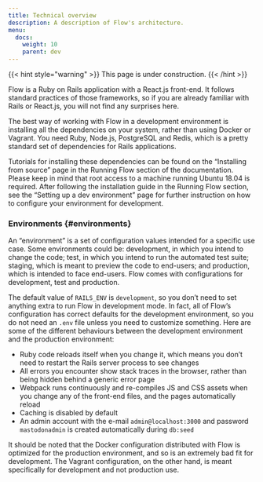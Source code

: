```yaml
---
title: Technical overview
description: A description of Flow's architecture.
menu:
  docs:
    weight: 10
    parent: dev
---
```


{{< hint style="warning" >}}
This page is under construction.
{{< /hint >}}

Flow is a Ruby on Rails application with a React.js front-end.  It follows standard practices of those frameworks, so if you are already familiar with Rails or React.js, you will not find any surprises here.

The best way of working with Flow in a development environment is installing all the dependencies on your system, rather than using Docker or Vagrant. You need Ruby, Node.js, PostgreSQL and Redis, which is a pretty standard set of dependencies for Rails applications.

Tutorials for installing these dependencies can be found on the “Installing from source” page in the Running Flow section of the documentation. Please keep in mind that root access to a machine running Ubuntu 18.04 is required. After following the installation guide in the Running Flow section, see the “Setting up a dev environment” page for further instruction on how to configure your environment for development.

### Environments {#environments}

An “environment” is a set of configuration values intended for a specific use case. Some environments could be: development, in which you intend to change the code; test, in which you intend to run the automated test suite; staging, which is meant to preview the code to end-users; and production, which is intended to face end-users. Flow comes with configurations for development, test and production.

The default value of `RAILS_ENV` is `development`, so you don’t need to set anything extra to run Flow in development mode. In fact, all of Flow’s configuration has correct defaults for the development environment, so you do not need an `.env` file unless you need to customize something. Here are some of the different behaviours between the development environment and the production environment:

* Ruby code reloads itself when you change it, which means you don’t need to restart the Rails server process to see changes
* All errors you encounter show stack traces in the browser, rather than being hidden behind a generic error page
* Webpack runs continuously and re-compiles JS and CSS assets when you change any of the front-end files, and the pages automatically reload
* Caching is disabled by default
* An admin account with the e-mail `admin@localhost:3000` and password `mastodonadmin` is created automatically during `db:seed`

It should be noted that the Docker configuration distributed with Flow is optimized for the production environment, and so is an extremely bad fit for development. The Vagrant configuration, on the other hand, is meant specifically for development and not production use.

